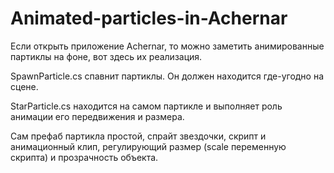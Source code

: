 # Animated-particles-in-Achernar
Если открыть приложение Achernar, то можно заметить анимированные партиклы на фоне, вот здесь их реализация.

SpawnParticle.cs спавнит партиклы. Он должен находится где-угодно на сцене.

StarParticle.cs находится на самом партикле и выполняет роль анимации его передвижения и размера.

Сам префаб партикла простой, спрайт звездочки, скрипт и анимационный клип, регулирующий размер (scale переменную скрипта) и прозрачность объекта.
